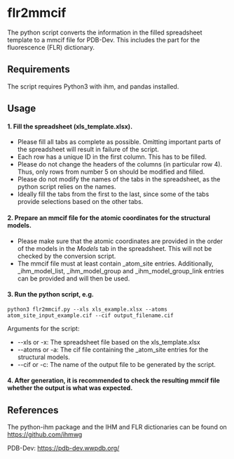 # flr2mmcif
The python script converts the information in the filled spreadsheet template to a mmcif file for PDB-Dev. 
This includes the part for the fluorescence (FLR) dictionary.

## Requirements
The script requires Python3 with ihm, and pandas installed.

## Usage

#### 1. Fill the spreadsheet (xls_template.xlsx). 
  * Please fill all tabs as complete as possible. Omitting important parts of the spreadsheet will result in failure of the script.
  * Each row has a unique ID in the first column. This has to be filled.
  * Please do not change the headers of the columns (in particular row 4). Thus, only rows from number 5 on should be modified and filled.
  * Please do not modify the names of the tabs in the spreadsheet, as the python script relies on the names.
  * Ideally fill the tabs from the first to the last, since some of the tabs provide selections based on the other tabs.

#### 2. Prepare an mmcif file for the atomic coordinates for the structural models.
  * Please make sure that the atomic coordinates are provided in the order of the models in the *Models* tab in the spreadsheet. This will not be checked by the conversion script.
  * The mmcif file must at least contain _atom_site entries. Additionally, _ihm_model_list, _ihm_model_group and _ihm_model_group_link entries can be provided and will then be used.

#### 3. Run the python script, e.g.

`python3 flr2mmcif.py --xls xls_example.xlsx --atoms atom_site_input_example.cif --cif output_filename.cif`

  Arguments for the script:
  * --xls or -x: The spreadsheet file based on the xls_template.xlsx
  * --atoms or -a: The cif file containing the _atom_site entries for the structural models.
  * --cif or -c: The name of the output file to be generated by the script.

#### 4. After generation, it is recommended to check the resulting mmcif file whether the output is what was expected.

## References
The python-ihm package and the IHM and FLR dictionaries can be found on https://github.com/ihmwg

PDB-Dev: https://pdb-dev.wwpdb.org/
